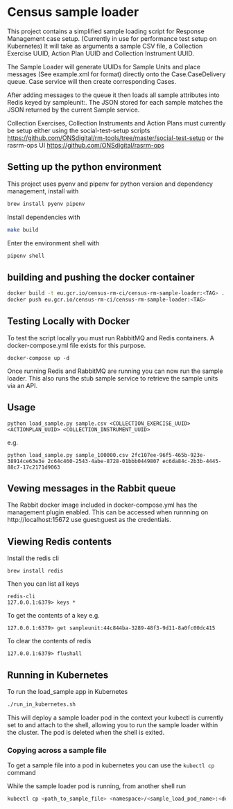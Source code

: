 # Census sample loader
This project contains a simplified sample loading script for Response Management case setup. (Currently in use for performance test setup on Kubernetes) It will take as arguments a sample CSV file, a Collection Exercise UUID, Action Plan UUID and Collection Instrument UUID.

The Sample Loader will generate UUIDs for Sample Units and place messages (See example.xml for format) directly onto the Case.CaseDelivery queue. Case service will then create corresponding Cases.

After adding messages to the queue it then loads all sample attributes into Redis keyed by sampleunit:<UUID>. The JSON stored for each sample matches the JSON returned by the current Sample service.
  
Collection Exercises, Collection Instruments and Action Plans must currently be setup either using the social-test-setup scripts https://github.com/ONSdigital/rm-tools/tree/master/social-test-setup or the rasrm-ops UI https://github.com/ONSdigital/rasrm-ops



## Setting up the python environment
This project uses pyenv and pipenv for python version and dependency management, install with
```bash
brew install pyenv pipenv
```

Install dependencies with
```bash
make build
```

Enter the environment shell with
```bash
pipenv shell
```

## building and pushing the docker container
```bash
docker build -t eu.gcr.io/census-rm-ci/census-rm-sample-loader:<TAG> .
docker push eu.gcr.io/census-rm-ci/census-rm-sample-loader:<TAG>
```

## Testing Locally with Docker
To test the script locally you must run RabbitMQ and Redis containers. A docker-compose.yml file exists for this purpose.

```
docker-compose up -d
```

Once running Redis and RabbitMQ are running you can now run the sample loader.
This also runs the stub sample service to retrieve the sample units via an API.

## Usage
```
python load_sample.py sample.csv <COLLECTION_EXERCISE_UUID> <ACTIONPLAN_UUID> <COLLECTION_INSTRUMENT_UUID>
```
e.g.
```
python load_sample.py sample_100000.csv 2fc107ee-96f5-465b-923e-38914ce63e3e 2c64c460-2543-4abe-8728-01bbb0449807 ec6da84c-2b3b-4445-88c7-17c2171d9063
```

## Vewing messages in the Rabbit queue
The Rabbit docker image included in docker-compose.yml has the management plugin enabled. This can be accessed when runnning on http://localhost:15672 use guest:guest as the credentials.

## Viewing Redis contents
Install the redis cli 
```
brew install redis
```
Then you can list all keys
```
redis-cli
127.0.0.1:6379> keys *
```
To get the contents of a key e.g.
```
127.0.0.1:6379> get sampleunit:44c844ba-3289-48f3-9d11-8a0fc00dc415
```
To clear the contents of redis
```
127.0.0.1:6379> flushall
```

## Running in Kubernetes
To run the load_sample app in Kubernetes 

```bash
./run_in_kubernetes.sh
```

This will deploy a sample loader pod in the context your kubectl is currently set to and attach to the shell, allowing you to run the sample loader within the cluster. The pod is deleted when the shell is exited.

### Copying across a sample file
To get a sample file into a pod in kubernetes you can use the `kubectl cp` command

While the sample loader pod is running, from another shell run
```bash
kubectl cp <path_to_sample_file> <namespace>/<sample_load_pod_name>:<destination_path_on_pod>
```
